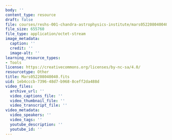 ```yaml
---
body: ''
content_type: resource
draft: false
file: courses/reshs-001-chandra-astrophysics-institute/mars052208040040.fits
file_size: 655760
file_type: application/octet-stream
image_metadata:
  caption: ''
  credit: ''
  image-alt: ''
learning_resource_types:
- Tools
license: https://creativecommons.org/licenses/by-nc-sa/4.0/
resourcetype: Other
title: Mars052208040040.fits
uid: 1eb4cccb-7396-48d7-b968-8ceff2da488d
video_files:
  archive_url: ''
  video_captions_file: ''
  video_thumbnail_file: ''
  video_transcript_file: ''
video_metadata:
  video_speakers: ''
  video_tags: ''
  youtube_description: ''
  youtube_id: ''
---
```

